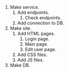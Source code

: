 1. Make service.
    1. Add endpoints.
        1. Check endpoints.
    2. Add connection to DB.
1. Make site.
    1. Add HTML pages.
        1. Login page.
        2. Main page.
        3. Edit user page.
    2. Add CSS files.
    3. Add JS files.
1. Make DB.